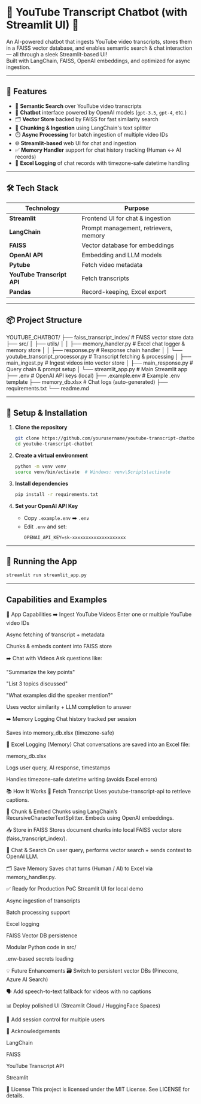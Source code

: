 # 🎥 YouTube Transcript Chatbot (with Streamlit UI) 🤖

An AI-powered chatbot that ingests YouTube video transcripts, stores them in a FAISS vector database, and enables semantic search & chat interaction — all through a sleek Streamlit-based UI!  
Built with LangChain, FAISS, OpenAI embeddings, and optimized for async ingestion.

---

## 🚀 Features

- 🔎 **Semantic Search** over YouTube video transcripts
- 🧠 **Chatbot** interface powered by OpenAI models (`gpt-3.5`, `gpt-4`, etc.)
- 🗂️ **Vector Store** backed by FAISS for fast similarity search
- 📝 **Chunking & Ingestion** using LangChain's text splitter
- ⏱️ **Async Processing** for batch ingestion of multiple video IDs
- 🌐 **Streamlit-based** web UI for chat and ingestion
- ✅ **Memory Handler** support for chat history tracking (Human ↔️ AI records)
- 📄 **Excel Logging** of chat records with timezone-safe datetime handling

---

## 🛠️ Tech Stack

| Technology  | Purpose                    |
| ----------- | -------------------------- |
| **Streamlit** | Frontend UI for chat & ingestion |
| **LangChain** | Prompt management, retrievers, memory |
| **FAISS**   | Vector database for embeddings |
| **OpenAI API** | Embedding and LLM models   |
| **Pytube**  | Fetch video metadata        |
| **YouTube Transcript API** | Fetch transcripts |
| **Pandas**  | Record-keeping, Excel export |

---

## 📦 Project Structure

YOUTUBE_CHATBOT/ ├── faiss_transcript_index/ # FAISS vector store data ├── src/ │ ├── utils/ │ │ ├── memory_handler.py # Excel chat logger & memory store │ │ ├── response.py # Response chain handler │ │ └── youtube_transcript_processor.py # Transcript fetching & processing │ ├── main_ingest.py # Ingest videos into vector store │ ├── main_response.py # Query chain & prompt setup │ └── streamlit_app.py # Main Streamlit app ├── .env # OpenAI API keys (local) ├── .example.env # Example .env template ├── memory_db.xlsx # Chat logs (auto-generated) ├── requirements.txt └── readme.md


---

## 🔧 Setup & Installation

1. **Clone the repository**
    ```bash
    git clone https://github.com/yourusername/youtube-transcript-chatbot.git
    cd youtube-transcript-chatbot
    ```

2. **Create a virtual environment**
    ```bash
    python -m venv venv
    source venv/bin/activate  # Windows: venv\Scripts\activate
    ```

3. **Install dependencies**
    ```bash
    pip install -r requirements.txt
    ```

4. **Set your OpenAI API Key**
    - Copy `.example.env` ➡️ `.env`
    - Edit `.env` and set:
      ```
      OPENAI_API_KEY=sk-xxxxxxxxxxxxxxxxxxxx
      ```

---

## 🚀 Running the App

```bash
streamlit run streamlit_app.py
```
---

## Capabilities and Examples
🎯 App Capabilities
➡️ Ingest YouTube Videos
Enter one or multiple YouTube video IDs

Async fetching of transcript + metadata

Chunks & embeds content into FAISS store

➡️ Chat with Videos
Ask questions like:

"Summarize the key points"

"List 3 topics discussed"

"What examples did the speaker mention?"

Uses vector similarity + LLM completion to answer

➡️ Memory Logging
Chat history tracked per session

Saves into memory_db.xlsx (timezone-safe)

📝 Excel Logging (Memory)
Chat conversations are saved into an Excel file:

memory_db.xlsx

Logs user query, AI response, timestamps

Handles timezone-safe datetime writing (avoids Excel errors)

📚 How It Works
📝 Fetch Transcript
Uses youtube-transcript-api to retrieve captions.

🧩 Chunk & Embed
Chunks using LangChain’s RecursiveCharacterTextSplitter.
Embeds using OpenAI embeddings.

📥 Store in FAISS
Stores document chunks into local FAISS vector store (faiss_transcript_index/).

🤖 Chat & Search
On user query, performs vector search + sends context to OpenAI LLM.

🗂️ Save Memory
Saves chat turns (Human / AI) to Excel via memory_handler.py.

✅ Ready for Production PoC
 Streamlit UI for local demo

 Async ingestion of transcripts

 Batch processing support

 Excel logging 

 FAISS Vector DB persistence

 Modular Python code in src/

 .env-based secrets loading

💡 Future Enhancements
🗃️ Switch to persistent vector DBs (Pinecone, Azure AI Search)

🗣️ Add speech-to-text fallback for videos with no captions

📊 Deploy polished UI (Streamlit Cloud / HuggingFace Spaces)

🔐 Add session control for multiple users

🙌 Acknowledgements

LangChain

FAISS

YouTube Transcript API

Streamlit

📜 License
This project is licensed under the MIT License.
See LICENSE for details.



